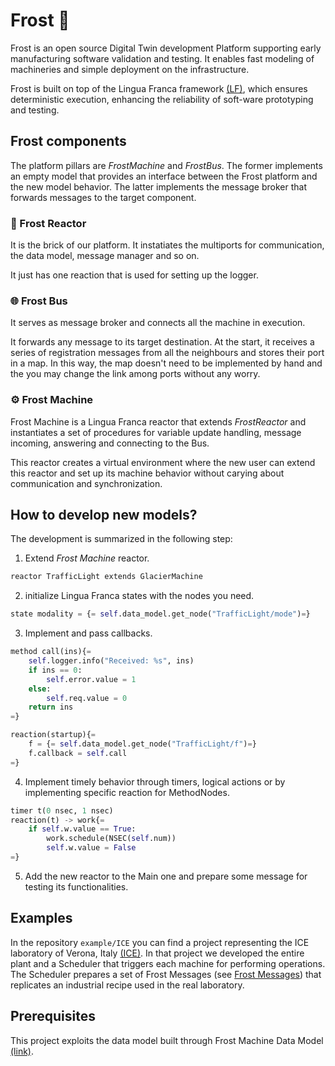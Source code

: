 # Frost 💠
Frost is an open source Digital Twin development Platform supporting early manufacturing software validation and testing.
It enables fast modeling of machineries and simple deployment on the infrastructure.

Frost is built on top of the Lingua Franca framework [(LF)](https://www.lf-lang.org/), which ensures deterministic execution, enhancing the reliability of soft-ware prototyping and testing.

## Frost components
The platform pillars are *FrostMachine* and *FrostBus*. The former implements an empty model that provides an interface between the Frost platform and the new model behavior. 
The latter implements the message broker that forwards messages to the target component.

### 🧱 Frost Reactor 

It is the brick of our platform. It instatiates the multiports for communication, the data model, message manager and so on.

It just has one reaction that is used for setting up the logger.

### 🌐 Frost Bus 

It serves as message broker and connects all the machine in execution.

It forwards any message to its target destination. At the start, it receives a series of registration messages from all the neighbours and stores their port in a map.
In this way, the map doesn't need to be implemented by hand and the you may change the link among ports without any worry.

### ⚙️ Frost Machine 
Frost Machine is a Lingua Franca reactor that extends *FrostReactor* and instantiates a set of procedures for variable update handling, message incoming, answering and connecting to the Bus.

This reactor creates a virtual environment where the new user can extend this reactor and set up its machine behavior without carying about communication and synchronization.

## How to develop new models?

The development is summarized in the following step:

1) Extend *Frost Machine* reactor.
```python
reactor TrafficLight extends GlacierMachine
```
2) initialize Lingua Franca states with the nodes you need.
```python
state modality = {= self.data_model.get_node("TrafficLight/mode")=}
```
3) Implement and pass callbacks.
```python
method call(ins){=
    self.logger.info("Received: %s", ins)
    if ins == 0:
        self.error.value = 1      
    else:
        self.req.value = 0
    return ins
=}

reaction(startup){=
    f = {= self.data_model.get_node("TrafficLight/f")=}
    f.callback = self.call
=}  
```
4) Implement timely behavior through timers, logical actions or by implementing specific reaction for MethodNodes.
```python
timer t(0 nsec, 1 nsec)
reaction(t) -> work{=
    if self.w.value == True:
        work.schedule(NSEC(self.num))
        self.w.value = False
=}
```
5) Add the new reactor to the Main one and prepare some message for testing its functionalities.

## Examples

In the repository `example/ICE` you can find a project representing the ICE laboratory of Verona, Italy [(ICE)](https://www.icelab.di.univr.it/).
In that project we developed the entire plant and a Scheduler that triggers each machine for performing operations. The Scheduler prepares a set of Frost Messages (see [Frost Messages](https://www.icelab.di.univr.it/)) that replicates an industrial recipe used in the real laboratory.

## Prerequisites
This project exploits the data model built through Frost Machine Data Model [(link)](https://github.com/esd-univr/frost-machine-data-model.git).